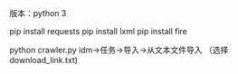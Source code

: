 版本：python 3

pip install requests
pip install lxml
pip install fire

python crawler.py
idm->任务->导入->从文本文件导入 （选择download_link.txt)

